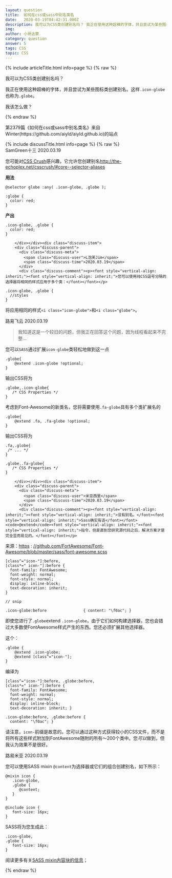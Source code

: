 ```yaml
---
layout: question
title:  如何在css或sass中别名类名
date:   2020-03-19T04:42:31.000Z
description: 我可以为CSS类创建别名吗？ 我正在使用这种超棒的字体，并且尝试为某些图标类创建别名。这样.icon-globe也称为.globe。我该怎么做？ ...
img: 
author: 小哥达蒙
category: question
answer: 5
tags: CSS
topic: CSS
---
```

<div class="article-root">
  <div class="article">
    {% include articleTitle.html info=page %}
    {% raw %}
    <div class="article-content"><p><font style="vertical-align: inherit;"><font style="vertical-align: inherit;">我可以为CSS类创建别名吗？ </font></font></p>

<p><font style="vertical-align: inherit;"><font style="vertical-align: inherit;">我正在使用这种超棒的字体，并且尝试为某些图标类创建别名。</font><font style="vertical-align: inherit;">这样</font></font><code>.icon-globe</code><font style="vertical-align: inherit;"><font style="vertical-align: inherit;">也称为</font></font><code>.globe</code><font style="vertical-align: inherit;"><font style="vertical-align: inherit;">。</font></font></p>

<p><font style="vertical-align: inherit;"><font style="vertical-align: inherit;">我该怎么做？   </font></font></p></div>
    {% endraw %}
  </div>
  <p class="winter_mark">第2379篇《如何在css或sass中别名类名》来自Winter(https://github.com/aiyld/aiyld.github.io)的站点</p>
  <div class="discuss-wrapper">
    {% include discussTitle.html info=page %}
    {% raw %}
    <div class="discuss-list">
    <div class="discuss-item">
        <div class="discuss-parent">
          <div class="discuss-meta">
            <span class="discuss-user">SamGreen十三</span>
            <span class="discuss-time">2020.03.19</span>
          </div>
          <div class="discuss-comment"><p><font style="vertical-align: inherit;"><font style="vertical-align: inherit;">您可能对</font></font><a href="http://the-echoplex.net/csscrush/" rel="nofollow"><font style="vertical-align: inherit;"><font style="vertical-align: inherit;">CSS Crush</font></font></a><font style="vertical-align: inherit;"><font style="vertical-align: inherit;">感兴趣，</font><font style="vertical-align: inherit;">它允许您创建别名</font></font><a href="http://the-echoplex.net/csscrush/#core--selector-aliases" rel="nofollow"><font style="vertical-align: inherit;"><font style="vertical-align: inherit;">http://the-echoplex.net/csscrush/#core--selector-aliases</font></font></a></p>

<p><strong><font style="vertical-align: inherit;"><font style="vertical-align: inherit;">用法</font></font></strong></p>

<pre><code>@selector globe :any( .icon-globe, .globe );<font></font>
<font></font>
:globe {<font></font>
  color: red;<font></font>
}<font></font>
</code></pre>

<p><strong><font style="vertical-align: inherit;"><font style="vertical-align: inherit;">产出</font></font></strong></p>

<pre><code>.icon-globe, .globe {<font></font>
  color: red;<font></font>
}<font></font>
</code></pre></div>
        </div></div><div class="discuss-item">
        <div class="discuss-parent">
          <div class="discuss-meta">
            <span class="discuss-user">L泡芙Jim</span>
            <span class="discuss-time">2020.03.19</span>
          </div>
          <div class="discuss-comment"><p><font style="vertical-align: inherit;"><font style="vertical-align: inherit;">您可以使用纯CSS逗号分隔的选择器将相同的样式应用于多个类：</font></font></p>

<pre><code>.icon-globe, .globe {<font></font>
  //styles<font></font>
}<font></font>
</code></pre>

<p><font style="vertical-align: inherit;"><font style="vertical-align: inherit;">将应用相同的样式</font></font><code>&lt;i class="icon-globe"&gt;</code><font style="vertical-align: inherit;"><font style="vertical-align: inherit;">和</font></font><code>&lt;i class="globe"&gt;</code><font style="vertical-align: inherit;"><font style="vertical-align: inherit;">。</font></font></p></div>
        </div></div><div class="discuss-item">
        <div class="discuss-parent">
          <div class="discuss-meta">
            <span class="discuss-user">路易飞云</span>
            <span class="discuss-time">2020.03.19</span>
          </div>
          <div class="discuss-comment"><blockquote>
  <p><font style="vertical-align: inherit;"><font style="vertical-align: inherit;">我知道这是一个较旧的问题，但我正在回答这个问题，因为线程看起来不完整...</font></font></p>
</blockquote>

<p><font style="vertical-align: inherit;"><font style="vertical-align: inherit;">您可以</font></font><code>SASS</code><font style="vertical-align: inherit;"><font style="vertical-align: inherit;">通过扩展</font></font><code>icon-globe</code><font style="vertical-align: inherit;"><font style="vertical-align: inherit;">类</font><font style="vertical-align: inherit;">轻松地做到这一点</font></font></p>

<pre><code>.globe{<font></font>
    @extend .icon-globe !optional;<font></font>
}<font></font>
</code></pre>

<p><font style="vertical-align: inherit;"><font style="vertical-align: inherit;">输出CSS将为</font></font></p>

<pre><code>.globe,.icon-globe{<font></font>
   /* CSS Properties */<font></font>
}<font></font>
</code></pre>

<p><font style="vertical-align: inherit;"><font style="vertical-align: inherit;">考虑到Font-Awesome的新类名，您将需要使用</font></font><code>.fa-globe</code><font style="vertical-align: inherit;"><font style="vertical-align: inherit;">具有多个类扩展名的</font></font></p>

<pre><code>.globe{<font></font>
    @extend .fa, .fa-globe !optional;<font></font>
}<font></font>
</code></pre>

<p><font style="vertical-align: inherit;"><font style="vertical-align: inherit;">输出CSS将为</font></font></p>

<pre><code>.fa,.globe{<font></font>
 /* ... */<font></font>
}<font></font>
<font></font>
.globe,.fa-globe{<font></font>
   /* CSS Properties */<font></font>
}<font></font>
</code></pre></div>
        </div></div><div class="discuss-item">
        <div class="discuss-parent">
          <div class="discuss-meta">
            <span class="discuss-user">米亚西里</span>
            <span class="discuss-time">2020.03.19</span>
          </div>
          <div class="discuss-comment"><p><font style="vertical-align: inherit;"><font style="vertical-align: inherit;">没有别名。</font><font style="vertical-align: inherit;">Sass确实有该</font></font><code>@extend</code><font style="vertical-align: inherit;"><font style="vertical-align: inherit;">指令，但是直到您研究源代码之后，解决方案才是完全显而易见的。</font></font></p>

<p><font style="vertical-align: inherit;"><font style="vertical-align: inherit;">来源：</font><a href="https://github.com/FortAwesome/Font-Awesome/blob/master/sass/font-awesome.scss" rel="nofollow noreferrer"><font style="vertical-align: inherit;">https</font></a><font style="vertical-align: inherit;"> : </font></font><a href="https://github.com/FortAwesome/Font-Awesome/blob/master/sass/font-awesome.scss" rel="nofollow noreferrer"><font style="vertical-align: inherit;"><font style="vertical-align: inherit;">//github.com/FortAwesome/Font-Awesome/blob/master/sass/font-awesome.scss</font></font></a></p>

<pre><code>[class^="icon-"]:before,<font></font>
[class*=" icon-"]:before {<font></font>
  font-family: FontAwesome;<font></font>
  font-weight: normal;<font></font>
  font-style: normal;<font></font>
  display: inline-block;<font></font>
  text-decoration: inherit;<font></font>
}<font></font>
<font></font>
// snip<font></font>
<font></font>
.icon-globe:before                { content: "\f0ac"; }<font></font>
</code></pre>

<p><font style="vertical-align: inherit;"><font style="vertical-align: inherit;">即使您进行了</font></font><code>.globe</code><font style="vertical-align: inherit;"><font style="vertical-align: inherit;">extend </font></font><code>.icon-globe</code><font style="vertical-align: inherit;"><font style="vertical-align: inherit;">，由于它们如何构建选择器，您也会错过大多数使FontAwesome样式产生的东西。</font><font style="vertical-align: inherit;">您还必须扩展其他选择器。</font></font></p>

<p><font style="vertical-align: inherit;"><font style="vertical-align: inherit;">这个：</font></font></p>

<pre><code>.globe {<font></font>
    @extend .icon-globe;<font></font>
    @extend [class^="icon-"];<font></font>
}<font></font>
</code></pre>

<p><font style="vertical-align: inherit;"><font style="vertical-align: inherit;">编译为</font></font></p>

<pre><code>[class^="icon-"]:before, .globe:before,<font></font>
[class*=" icon-"]:before {<font></font>
  font-family: FontAwesome;<font></font>
  font-weight: normal;<font></font>
  font-style: normal;<font></font>
  display: inline-block;<font></font>
  text-decoration: inherit; }<font></font>
<font></font>
.icon-globe:before, .globe:before {<font></font>
  content: "\f0ac"; }<font></font>
</code></pre>

<p><font style="vertical-align: inherit;"><font style="vertical-align: inherit;">请注意，</font></font><code>icon-</code><font style="vertical-align: inherit;"><font style="vertical-align: inherit;">前缀是故意的。</font><font style="vertical-align: inherit;">您可以通过这种方式获得较小的CSS文件，而不是将所有这些样式附加到FontAwesome随附的所有〜200个类中。</font><font style="vertical-align: inherit;">您</font></font><em><font style="vertical-align: inherit;"><font style="vertical-align: inherit;">可以</font></font></em><font style="vertical-align: inherit;"><font style="vertical-align: inherit;">做到，但我认为效果不是很好。</font></font></p></div>
        </div></div><div class="discuss-item">
        <div class="discuss-parent">
          <div class="discuss-meta">
            <span class="discuss-user">路易米亚</span>
            <span class="discuss-time">2020.03.19</span>
          </div>
          <div class="discuss-comment"><p><font style="vertical-align: inherit;"><font style="vertical-align: inherit;">您可以使用SASS mixin </font></font><code>@content</code><font style="vertical-align: inherit;"><font style="vertical-align: inherit;">为选择器或它们的组合创建别名，如下所示：</font></font></p>

<pre><code>@mixin icon {<font></font>
   .icon-globe,<font></font>
   .globe {<font></font>
      @content;<font></font>
   }<font></font>
}<font></font>
<font></font>
@include icon {<font></font>
   font-size: 16px;<font></font>
}<font></font>
</code></pre>

<p><font style="vertical-align: inherit;"><font style="vertical-align: inherit;">SASS将为您生成此：</font></font></p>

<pre class="lang-css prettyprint-override"><code>.icon-globe,<font></font>
.globe {<font></font>
   font-size: 16px;<font></font>
}<font></font>
</code></pre>

<p><font style="vertical-align: inherit;"><font style="vertical-align: inherit;">阅读更多有关</font></font><a href="https://sass-lang.com/documentation/at-rules/mixin#content-blocks" rel="nofollow noreferrer"><font style="vertical-align: inherit;"><font style="vertical-align: inherit;">SASS mixin内容块的信息</font></font></a><font style="vertical-align: inherit;"><font style="vertical-align: inherit;">；</font></font></p></div>
        </div></div>
    </div>
    {% endraw %}
  </div>
<div>
